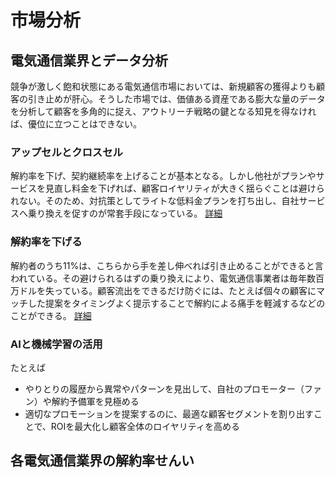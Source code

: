 # 市場分析
## 電気通信業界とデータ分析
競争が激しく飽和状態にある電気通信市場においては、新規顧客の獲得よりも顧客の引き止めが肝心。そうした市場では、価値ある資産である膨大な量のデータを分析して顧客を多角的に捉え、アウトリーチ戦略の鍵となる知見を得なければ、優位に立つことはできない。

### アップセルとクロスセル
解約率を下げ、契約継続率を上げることが基本となる。しかし他社がプランやサービスを見直し料金を下げれば、顧客ロイヤリティが大きく揺らぐことは避けられない。そのため、対抗策としてライトな低料金プランを打ち出し、自社サービスへ乗り換えを促すのが常套手段になっている。
[詳細](https://www.altairjp.co.jp/resource/telecom-cross-selling-to-increase-loyalty-revenue)

### 解約率を下げる
解約者のうち11%は、こちらから手を差し伸べれば引き止めることができると言われている。その避けられるはずの乗り換えにより、電気通信事業者は毎年数百万ドルを失っている。顧客流出をできるだけ防ぐには、たとえば個々の顧客にマッチした提案をタイミングよく提示することで解約による痛手を軽減するなどのことができる。
[詳細](https://www.altairjp.co.jp/resource/leverage-altair-data-analytics-for-optimizing-preventative-churn-strategies)

### AIと機械学習の活用
たとえば
* やりとりの履歴から異常やパターンを見出して、自社のプロモーター（ファン）や解約予備軍を見極める
* 適切なプロモーションを提案するのに、最適な顧客セグメントを割り出すことで、ROIを最大化し顧客全体のロイヤリティを高める

## 各電気通信業界の解約率せんい
